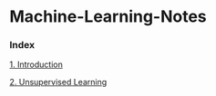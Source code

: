 # Machine-Learning-Notes



### Index

[1. Introduction]()

[2. Unsupervised Learning](https://github.com/aakashvarma/Machine-Learning-Notes/blob/master/Unsupervised%20Learning.ipynb)

